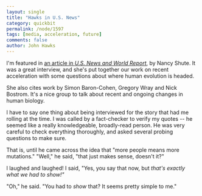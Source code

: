 ```yaml
---
layout: single 
title: "Hawks in U.S. News" 
category: quickbit
permalink: /node/1597
tags: [media, acceleration, future] 
comments: false 
author: John Hawks 
---
```


I'm featured in <a href="http://www.usnews.com/articles/science/2008/07/24/where-is-human-evolution-heading.html">an article in <i>U.S. News and World Report</i></a>, by Nancy Shute. It was a great interview, and she's put together our work on recent acceleration with some questions about where human evolution is headed. 

She also cites work by Simon Baron-Cohen, Gregory Wray and Nick Bostrom. It's a nice group to talk about recent and ongoing changes in human biology. 

I have to say one thing about being interviewed for the story that had me rolling at the time. I was called by a fact-checker to verify my quotes -- he seemed like a really knowledgeable, broadly-read person. He was very careful to check everything thoroughly, and asked several probing questions to make sure. 

That is, until he came across the idea that "more people means more mutations." "Well," he said, "that just makes sense, doesn't it?" 

I laughed and laughed! I said, "Yes, you say that now, but <i>that's exactly what we had to show!"</i>

"Oh," he said. "You had to <i>show</i> that? It seems pretty simple to me."



